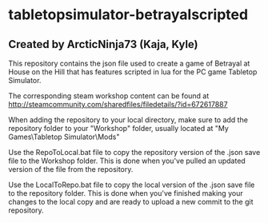 # tabletopsimulator-betrayalscripted
## Created by ArcticNinja73 (Kaja, Kyle)

This repository contains the json file used to create a game of Betrayal at House on the Hill that has features scripted in lua for the PC game Tabletop Simulator.

The corresponding steam workshop content can be found at http://steamcommunity.com/sharedfiles/filedetails/?id=672617887

When adding the repository to your local directory, make sure to add the repository folder to your "Workshop" folder, usually located at "My Games\Tabletop Simulator\Mods"

Use the RepoToLocal.bat file to copy the repository version of the .json save file to the Workshop folder. This is done when you've pulled an updated version of the file from the repository.

Use the LocalToRepo.bat file to copy the local version of the .json save file to the repository folder. This is done when you've finished making your changes to the local copy and are ready to upload a new commit to the git repository.
